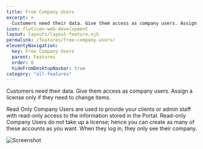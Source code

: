```yaml
---
title: Free Company Users
excerpt: >
  Customers need their data. Give them access as company users. Assign a license only if they need to change items.
icon: flaticon-web-development
layout: layouts/layout-feature.njk
permalink: /features/free-company-users/
eleventyNavigation:
  key: Free Company Users
  parent: Features
  order: 8
  hideFromDesktopNavbar: true
category: "all-features"
---
```


Customers need their data. Give them access as company users. Assign a license only if they need to change items.

Read Only Company Users are used to provide your clients or admin staff with read-only access to the information stored in the Portal. Read-only Company Users do not take up a license; hence you can create as many of these accounts as you want. When they log in, they only see their company.

<img class="img-fluid" src="https://www.itportal.com/v4/images/expirations.png" alt="Screenshot">